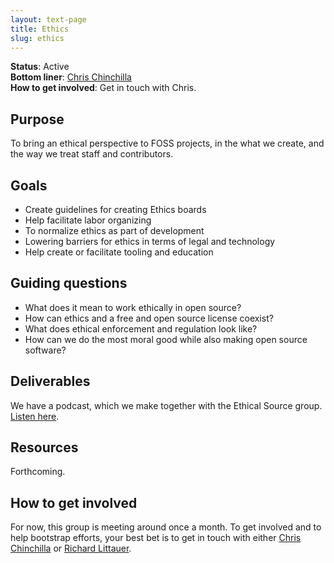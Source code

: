 ```yaml
---
layout: text-page
title: Ethics
slug: ethics
---
```


**Status**: Active<br />
**Bottom liner**: [Chris Chinchilla](https://chrischinchilla.com/)<br />
**How to get involved**: Get in touch with Chris.

## Purpose

To bring an ethical perspective to FOSS projects, in the what we create, and the way we treat staff and contributors.

## Goals

- Create guidelines for creating Ethics boards
- Help facilitate labor organizing
- To normalize ethics as part of development
- Lowering barriers for ethics in terms of legal and technology
- Help create or facilitate tooling and education

## Guiding questions

- What does it mean to work ethically in open source?
- How can ethics and a free and open source license coexist?
- What does ethical enforcement and regulation look like?
- How can we do the most moral good while also making open source software?

## Deliverables

We have a podcast, which we make together with the Ethical Source group.  [Listen here](https://anchor.fm/ethicsinopensource).

## Resources

Forthcoming.

## How to get involved

For now, this group is meeting around once a month. To get involved and to help bootstrap efforts, your best bet is to get in touch with either [Chris Chinchilla](https://chrischinchilla.com/) or [Richard Littauer](https://twitter.com/richlitt).
